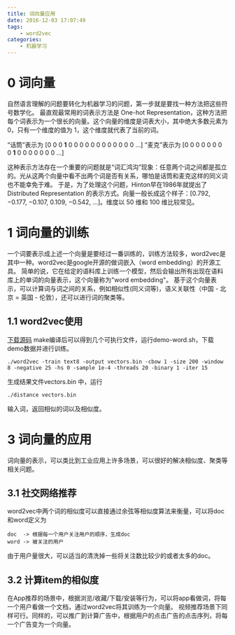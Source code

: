```yaml
---
title: 词向量应用
date: 2016-12-03 17:07:49
tags:
    - word2vec
categories:
    - 机器学习
---
```


# 0 词向量

自然语言理解的问题要转化为机器学习的问题，第一步就是要找一种方法把这些符号数学化。
最直观最常用的词表示方法是 One-hot Representation，这种方法把每个词表示为一个很长的向量。这个向量的维度是词表大小，其中绝大多数元素为 0，只有一个维度的值为 1，这个维度就代表了当前的词。

“话筒”表示为 [0 0 0 **1** 0 0 0 0 0 0 0 0 0 0 0 0 …]
“麦克”表示为 [0 0 0 0 0 0 0 0 **1** 0 0 0 0 0 0 0 …]

这种表示方法存在一个重要的问题就是“词汇鸿沟”现象：任意两个词之间都是孤立的。光从这两个向量中看不出两个词是否有关系，哪怕是话筒和麦克这样的同义词也不能幸免于难。
于是，为了处理这个问题，Hinton早在1986年就提出了Distributed Representation 的表示方式。向量一般长成这个样子：[0.792, −0.177, −0.107, 0.109, −0.542, …]。维度以 50 维和 100 维比较常见。

# 1 词向量的训练

一个词要表示成上述一个向量是要经过一番训练的，训练方法较多，word2vec是其中一种。word2vec是google开源的做词嵌入（word embedding）的开源工具。 
简单的说，它在给定的语料库上训练一个模型，然后会输出所有出现在语料库上的单词的向量表示，这个向量称为"word embedding"。
基于这个向量表示，可以计算词与词之间的关系，例如相似性(同义词等)，语义关联性（中国 - 北京 = 英国 - 伦敦），还可以进行词的聚类等。

## 1.1 word2vec使用

[下载源码](https://code.google.com/archive/p/word2vec/source/default/source)
make编译后可以得到几个可执行文件，运行demo-word.sh，下载demo数据并进行训练。

```shell
./word2vec -train text8 -output vectors.bin -cbow 1 -size 200 -window 8 -negative 25 -hs 0 -sample 1e-4 -threads 20 -binary 1 -iter 15
```

生成结果文件vectors.bin 中，运行
```shell
./distance vectors.bin
```

输入词，返回相似的词以及相似度。

# 3 词向量的应用

词向量的表示，可以类比到工业应用上许多场景，可以很好的解决相似度、聚类等相关问题。

## 3.1 社交网络推荐

word2vec中两个词的相似度可以直接通过余弦等相似度算法来衡量，可以将doc和word定义为

```text
doc  -> 根据每一个用户关注用户的顺序，生成doc
word -> 被关注的用户
```

由于用户量很大，可以适当的清洗掉一些将关注数比较少的或者太多的doc。

## 3.2 计算item的相似度

在App推荐的场景中，根据浏览/收藏/下载/安装等行为，可以将app看做词，将每一个用户看做一个文档，通过word2vec将其训练为一个向量。
视频推荐场景下同样可行。同样的，可以推广到计算广告中，根据用户的点击广告的点击序列，将每一个广告变为一个向量。



